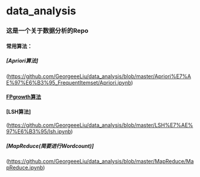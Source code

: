 # data_analysis

### 这是一个关于数据分析的Repo

#### 常用算法：

##### [Apriori算法]
(https://github.com/GeorgeeeLiu/data_analysis/blob/master/Apriori%E7%AE%97%E6%B3%95_FrequentItemset/Apriori.ipynb)

#### [FPgrowth算法](https://github.com/GeorgeeeLiu/data_analysis/blob/master/FPGrowth%E7%AE%97%E6%B3%95_FrequentItemset/FPGrowth.ipynb)

#### [LSH算法]
(https://github.com/GeorgeeeLiu/data_analysis/blob/master/LSH%E7%AE%97%E6%B3%95/lsh.ipynb)

##### [MapReduce(简要进行Wordcount)]
(https://github.com/GeorgeeeLiu/data_analysis/blob/master/MapReduce/MapReduce.ipynb)
